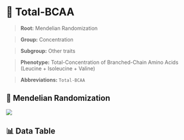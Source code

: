 # 🧪 Total-BCAA

> **Root:** Mendelian Randomization

> **Group:** Concentration  

> **Subgroup:** Other traits

> **Phenotype:** Total-Concentration of Branched-Chain Amino Acids (Leucine + Isoleucine + Valine)  

> **Abbreviations:** `Total-BCAA`

## 🧬 Mendelian Randomization  

<img src="/MR/Figures/Inverse/TotalhengxianBCAA.png"/>


## 📊 Data Table


<CsvTableMRI src="/MR/Data/Inverse/TotalhengxianBCAA.csv"/>
